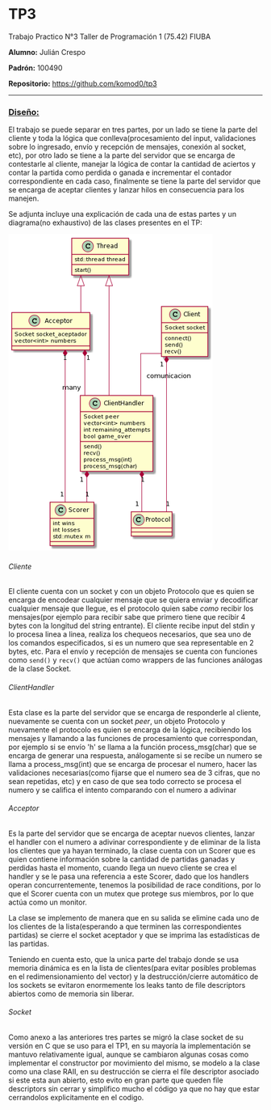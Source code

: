 # TP3

Trabajo Practico N°3 Taller de Programación 1 (75.42) FIUBA



**Alumno:** Julián Crespo

**Padrón:** 100490

**Repositorio:** https://github.com/komod0/tp3

---

### <u>Diseño:</u>

El trabajo se puede separar en tres partes, por un lado se tiene la parte del cliente y toda la lógica que conlleva(procesamiento del input, validaciones sobre lo ingresado, envío y recepción de mensajes, conexión al socket, etc), por otro lado se tiene a la parte del servidor que se encarga de contestarle al cliente, manejar la lógica de contar la cantidad de aciertos y contar la partida como perdida o ganada e incrementar el contador correspondiente en cada caso, finalmente se tiene la parte del servidor que se encarga de aceptar clientes y lanzar hilos en consecuencia para los manejen.

Se adjunta incluye una explicación de cada una de estas partes y un diagrama(no exhaustivo) de las clases presentes en el TP:

![](img/diag-clase.png)

###### Cliente

El cliente cuenta con un socket y con un objeto Protocolo que es quien se encarga de encodear cualquier mensaje que se quiera enviar y decodificar cualquier mensaje que llegue, es el protocolo quien sabe _como_ recibir los mensajes(por ejemplo para recibir sabe que primero tiene que recibir 4 bytes con la longitud del string entrante). El cliente recibe input del stdin y lo procesa linea a linea, realiza los chequeos necesarios, que sea uno de los comandos especificados, si es un numero que sea representable en 2 bytes, etc. Para el envío y recepción de mensajes se cuenta con funciones como `send()` y `recv()` que actúan como wrappers de las funciones análogas de la clase Socket.



###### ClientHandler

Esta clase es la parte del servidor que se encarga de responderle al cliente, nuevamente se cuenta con un socket _peer_, un objeto Protocolo y nuevamente el protocolo es quien se encarga de la lógica, recibiendo los mensajes y llamando a las funciones de procesamiento que correspondan, por ejemplo si se envío 'h' se llama a la función process_msg(char) que se encarga de generar una respuesta, análogamente si se recibe un numero se llama a process_msg(int) que se encarga de procesar el numero, hacer las validaciones necesarias(como fijarse que el numero sea de 3 cifras, que no sean repetidas, etc) y en caso de que sea todo correcto se procesa el numero y se califica el intento comparando con el numero a adivinar



###### Acceptor

Es la parte del servidor que se encarga de aceptar nuevos clientes, lanzar el handler con el numero a adivinar correspondiente y de eliminar de la lista los clientes que ya hayan terminado, la clase cuenta con un Scorer que es quien contiene información sobre la cantidad de partidas ganadas y perdidas hasta el momento, cuando llega un nuevo cliente se crea el handler y se le pasa una referencia a este Scorer, dado que los handlers operan concurrentemente, tenemos la posibilidad de race conditions, por lo que el Scorer cuenta con un mutex que protege sus miembros, por lo que actúa como un monitor.

La clase se implemento de manera que en su salida se elimine cada uno de los clientes de la lista(esperando a que terminen las correspondientes partidas) se cierre el socket aceptador y que se imprima las estadísticas de las partidas.

Teniendo en cuenta esto, que la unica parte del trabajo donde se usa memoria dinámica es en la lista de clientes(para evitar posibles problemas en el redimensionamiento del vector) y la destrucción/cierre automático de los sockets se evitaron enormemente los leaks tanto de file descriptors abiertos como de memoria sin liberar.



###### Socket

Como anexo a las anteriores tres partes se migró la clase socket de su versión en C que se uso para el TP1,  en su mayoría la implementación se mantuvo relativamente igual, aunque se cambiaron algunas cosas como implementar el constructor por movimiento del mismo, se modelo a la clase como una clase RAII, en su destrucción se cierra el file descriptor asociado si este esta aun abierto, esto evito en gran parte que queden file descriptors sin cerrar y simplifico mucho el código ya que no hay que estar cerrandolos explicitamente en el codigo.
